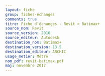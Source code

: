 ```yaml
---
layout: fiche
group: fiches-echanges
comments: true
titre: Fiche d’échanges - Revit > Batimax+
source_nom: Revit
source_version: 2016
source_editeur: Autodesk
destination_nom: Batimax+
destination_version: 13.5
destination_editeur: ARCHIC
usage_metier: Métré
nom_pdf: revit-batimax.pdf
maj: novembre 2017
---
```

